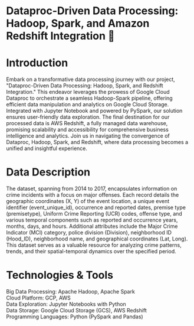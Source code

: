 # Dataproc-Driven Data Processing: Hadoop, Spark, and Amazon Redshift Integration 🐘

# Introduction
Embark on a transformative data processing journey with our project, "Dataproc-Driven Data Processing: Hadoop, Spark, and Redshift Integration." This endeavor leverages the prowess of Google Cloud Dataproc to orchestrate a seamless Hadoop-Spark pipeline, offering efficient data manipulation and analytics on Google Cloud Storage. Integrated with Jupyter Notebook and powered by PySpark, our solution ensures user-friendly data exploration. The final destination for our processed data is AWS Redshift, a fully managed data warehouse, promising scalability and accessibility for comprehensive business intelligence and analytics. Join us in navigating the convergence of Dataproc, Hadoop, Spark, and Redshift, where data processing becomes a unified and insightful experience.

# Data Description
The dataset, spanning from 2014 to 2017, encapsulates information on crime incidents with a focus on major offenses. Each record details the geographic coordinates (X, Y) of the event location, a unique event identifier (event_unique_id), occurrence and reported dates, premise type (premisetype), Uniform Crime Reporting (UCR) codes, offense type, and various temporal components such as reported and occurrence years, months, days, and hours. Additional attributes include the Major Crime Indicator (MCI) category, police division (Division), neighborhood ID (Hood_ID), neighborhood name, and geographical coordinates (Lat, Long). This dataset serves as a valuable resource for analyzing crime patterns, trends, and their spatial-temporal dynamics over the specified period.

# Technologies & Tools
Big Data Processing: Apache Hadoop, Apache Spark <br>
Cloud Platform: GCP, AWS <br> 
Data Exploration: Jupyter Notebooks with Python <br>
Data Storage: Google Cloud Storage (GCS), AWS Redshift <br>
Programming Languages: Python (PySpark and Pandas) <br>

